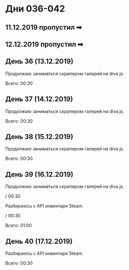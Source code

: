 # Дни 036-042

## 11.12.2019 пропустил ➡
## 12.12.2019 пропустил ➡

## День 36 (13.12.2019)

Продолжаю заниматься скрапером галерей на diva.js.

Всего: 00:30

## День 37 (14.12.2019)

Продолжаю заниматься скрапером галерей на diva.js.

Всего: 00:30

## День 38 (15.12.2019)

Продолжаю заниматься скрапером галерей на diva.js.

Всего: 00:30


## День 39 (16.12.2019)

Продолжаю заниматься скрапером галерей на diva.js.

/ 00:30

Разбираюсь с API инвентаря Steam.

/ 00:30

Всего: 01:00

## День 40 (17.12.2019)

Разбираюсь с API инвентаря Steam.

Всего: 00:30
